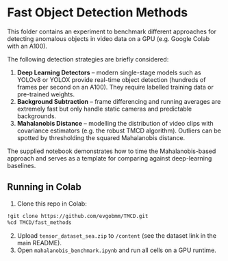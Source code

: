 # Fast Object Detection Methods

This folder contains an experiment to benchmark different approaches for detecting anomalous objects in video data on a GPU (e.g. Google Colab with an A100).

The following detection strategies are briefly considered:

1. **Deep Learning Detectors** – modern single-stage models such as YOLOv8 or YOLOX provide real-time object detection (hundreds of frames per second on an A100). They require labelled training data or pre-trained weights.
2. **Background Subtraction** – frame differencing and running averages are extremely fast but only handle static cameras and predictable backgrounds.
3. **Mahalanobis Distance** – modelling the distribution of video clips with covariance estimators (e.g. the robust TMCD algorithm). Outliers can be spotted by thresholding the squared Mahalanobis distance.

The supplied notebook demonstrates how to time the Mahalanobis-based approach and serves as a template for comparing against deep-learning baselines.

## Running in Colab

1. Clone this repo in Colab:
```bash
!git clone https://github.com/evgobmm/TMCD.git
%cd TMCD/fast_methods
```
2. Upload `tensor_dataset_sea.zip` to `/content` (see the dataset link in the main README).
3. Open `mahalanobis_benchmark.ipynb` and run all cells on a GPU runtime.
